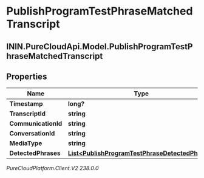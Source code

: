 # PublishProgramTestPhraseMatchedTranscript

## ININ.PureCloudApi.Model.PublishProgramTestPhraseMatchedTranscript

## Properties

|Name | Type | Description | Notes|
|------------ | ------------- | ------------- | -------------|
| **Timestamp** | **long?** |  | [optional] |
| **TranscriptId** | **string** |  | [optional] |
| **CommunicationId** | **string** |  | [optional] |
| **ConversationId** | **string** |  | [optional] |
| **MediaType** | **string** |  | [optional] |
| **DetectedPhrases** | [**List&lt;PublishProgramTestPhraseDetectedPhrase&gt;**](PublishProgramTestPhraseDetectedPhrase) |  | [optional] |



_PureCloudPlatform.Client.V2 238.0.0_
